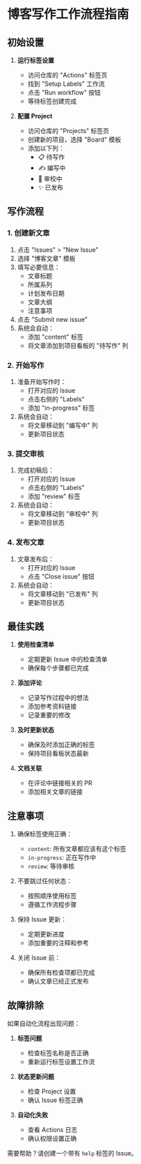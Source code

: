 # 博客写作工作流程指南

## 初始设置

1. **运行标签设置**

   - 访问仓库的 "Actions" 标签页
   - 找到 "Setup Labels" 工作流
   - 点击 "Run workflow" 按钮
   - 等待标签创建完成

2. **配置 Project**
   - 访问仓库的 "Projects" 标签页
   - 创建新的项目，选择 "Board" 模板
   - 添加以下列：
     - 📋 待写作
     - ✍️ 编写中
     - 👀 审校中
     - ✨ 已发布

## 写作流程

### 1. 创建新文章

1. 点击 "Issues" > "New Issue"
2. 选择 "博客文章" 模板
3. 填写必要信息：
   - 文章标题
   - 所属系列
   - 计划发布日期
   - 文章大纲
   - 注意事项
4. 点击 "Submit new issue"
5. 系统会自动：
   - 添加 "content" 标签
   - 将文章添加到项目看板的 "待写作" 列

### 2. 开始写作

1. 准备开始写作时：
   - 打开对应的 Issue
   - 点击右侧的 "Labels"
   - 添加 "in-progress" 标签
2. 系统会自动：
   - 将文章移动到 "编写中" 列
   - 更新项目状态

### 3. 提交审核

1. 完成初稿后：
   - 打开对应的 Issue
   - 点击右侧的 "Labels"
   - 添加 "review" 标签
2. 系统会自动：
   - 将文章移动到 "审校中" 列
   - 更新项目状态

### 4. 发布文章

1. 文章发布后：
   - 打开对应的 Issue
   - 点击 "Close issue" 按钮
2. 系统会自动：
   - 将文章移动到 "已发布" 列
   - 更新项目状态

## 最佳实践

1. **使用检查清单**

   - 定期更新 Issue 中的检查清单
   - 确保每个步骤都已完成

2. **添加评论**

   - 记录写作过程中的想法
   - 添加参考资料链接
   - 记录重要的修改

3. **及时更新状态**

   - 确保及时添加正确的标签
   - 保持项目看板状态最新

4. **文档关联**
   - 在评论中链接相关的 PR
   - 添加相关文章的链接

## 注意事项

1. 确保标签使用正确：

   - `content`: 所有文章都应该有这个标签
   - `in-progress`: 正在写作中
   - `review`: 等待审核

2. 不要跳过任何状态：

   - 按照顺序使用标签
   - 遵循工作流程步骤

3. 保持 Issue 更新：

   - 定期更新进度
   - 添加重要的注释和参考

4. 关闭 Issue 前：
   - 确保所有检查项都已完成
   - 确认文章已经正式发布

## 故障排除

如果自动化流程出现问题：

1. **标签问题**

   - 检查标签名称是否正确
   - 重新运行标签设置工作流

2. **状态更新问题**

   - 检查 Project 设置
   - 确认 Issue 标签正确

3. **自动化失败**
   - 查看 Actions 日志
   - 确认权限设置正确

需要帮助？请创建一个带有 `help` 标签的 Issue。
